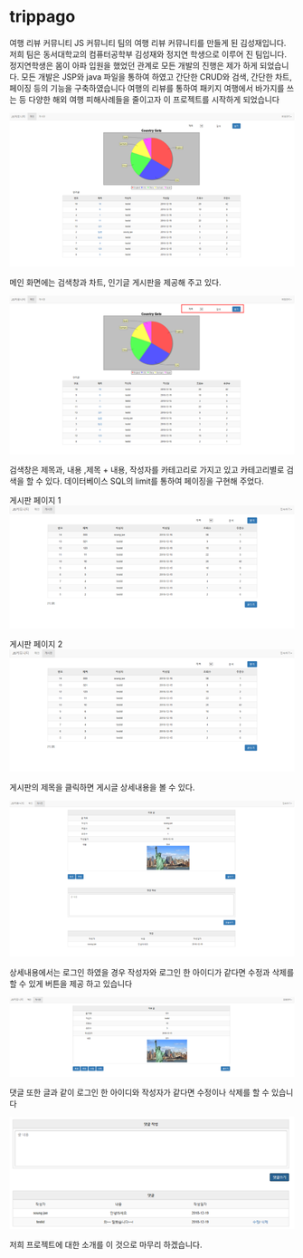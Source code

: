 # trippago
여행 리뷰 커뮤니티
JS 커뮤니티 팀의 여행 리뷰 커뮤니티를 만들게 된 김성재입니다.
저희 팀은 동서대학교의 컴퓨터공학부 김성재와 정지연 학생으로 이루어 진 팀입니다.
정지연학생은 몸이 아파 입원을 했었던 관계로 모든 개발의 진행은 제가 하게 되었습니다.
모든 개발은 JSP와 java 파일을 통하여 하였고 간단한 CRUD와 검색, 간단한 차트, 페이징 등의 기능을 구축하였습니다
여행의 리뷰를 통하여 패키지 여행에서 바가지를 쓰는 등 다양한 해외 여행 피해사례들을 줄이고자 이 프로젝트를 시작하게 되었습니다

![Alt text](/screen-shot/main.png)

메인 화면에는 검색창과 차트, 인기글 게시판을 제공해 주고 있다.

![Alt text](/screen-shot/mainsearch.png)

검색창은 제목과, 내용 ,제목 + 내용, 작성자를 카테고리로 가지고 있고 카테고리별로 검색을 할 수 있다.
데이터베이스 SQL의 limit를 통하여 페이징을 구현해 주었다.

게시판 페이지 1
![Alt text](/screen-shot/board.png)

게시판 페이지 2
![Alt text](/screen-shot/board.png)

게시판의 제목을 클릭하면 게시글 상세내용을 볼 수 있다.

![Alt text](/screen-shot/view.png)

상세내용에서는 로그인 하였을 경우 작성자와 로그인 한 아이디가 같다면 수정과 삭제를 할 수 있게 버튼을 제공 하고 있습니다

![Alt text](/screen-shot/viewModify.png)

댓글 또한 글과 같이 로그인 한 아이디와 작성자가 같다면 수정이나 삭제를 할 수 있습니다

![Alt text](/screen-shot/commentModify.png)

저희 프로젝트에 대한 소개를 이 것으로 마무리 하겠습니다.
